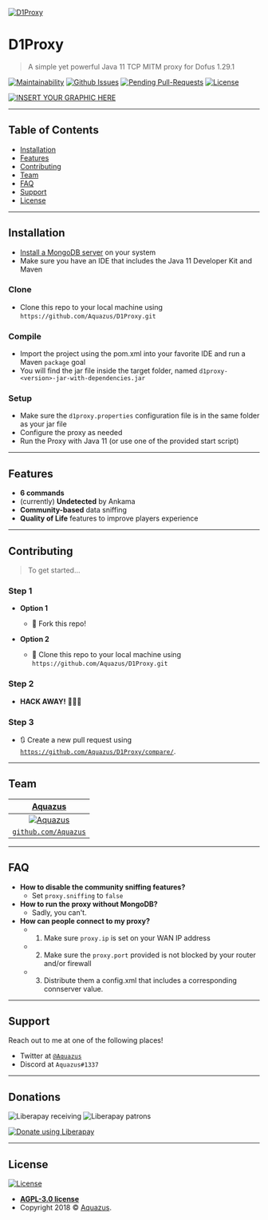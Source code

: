 <a href="https://github.com/Aquazus/D1Proxy"><img src="https://vgy.me/GGGxB2.png" title="D1Proxy" alt="D1Proxy"></a>

# D1Proxy

> A simple yet powerful Java 11 TCP MITM proxy for Dofus 1.29.1

[![Maintainability](https://api.codeclimate.com/v1/badges/f087b0e25f3628654f55/maintainability)](https://codeclimate.com/github/Aquazus/D1Proxy/maintainability) [![Github Issues](http://githubbadges.herokuapp.com/Aquazus/D1Proxy/issues.svg?style=flat-square)](https://github.com/Aquazus/D1Proxy/issues) [![Pending Pull-Requests](http://githubbadges.herokuapp.com/Aquazus/D1Proxy/pulls.svg?style=flat-square)](https://github.com/Aquazus/D1Proxy/pulls) [![License](https://img.shields.io/github/license/Aquazus/D1Proxy.svg?style=flat-square)](LICENSE)

[![INSERT YOUR GRAPHIC HERE](http://i.imgur.com/Msen5Cs.png)]()

---

## Table of Contents

- [Installation](#installation)
- [Features](#features)
- [Contributing](#contributing)
- [Team](#team)
- [FAQ](#faq)
- [Support](#support)
- [License](#license)

---

## Installation

- [Install a MongoDB server](https://docs.mongodb.com/manual/installation/) on your system
- Make sure you have an IDE that includes the Java 11 Developer Kit and Maven

### Clone

- Clone this repo to your local machine using `https://github.com/Aquazus/D1Proxy.git`

### Compile

- Import the project using the pom.xml into your favorite IDE and run a Maven `package` goal
- You will find the jar file inside the target folder, named `d1proxy-<version>-jar-with-dependencies.jar`

### Setup

- Make sure the `d1proxy.properties` configuration file is in the same folder as your jar file
- Configure the proxy as needed
- Run the Proxy with Java 11 (or use one of the provided start script)

---

## Features

- **6 commands**
- (currently) **Undetected** by Ankama
- **Community-based** data sniffing
- **Quality of Life** features to improve players experience

---

## Contributing

> To get started...

### Step 1

- **Option 1**
    - 🍴 Fork this repo!

- **Option 2**
    - 👯 Clone this repo to your local machine using `https://github.com/Aquazus/D1Proxy.git`

### Step 2

- **HACK AWAY!** 🔨🔨🔨

### Step 3

- 🔃 Create a new pull request using <a href="https://github.com/Aquazus/D1Proxy/compare/" target="_blank">`https://github.com/Aquazus/D1Proxy/compare/`</a>.

---

## Team

| <a href="https://github.com/Aquazus" target="_blank">**Aquazus**</a> |
| :---: |
| [![Aquazus](https://avatars1.githubusercontent.com/u/7611808?v=3&s=200)](https://github.com/Aquazus) |
| <a href="https://github.com/Aquazus" target="_blank">`github.com/Aquazus`</a> |
---

## FAQ

- **How to disable the community sniffing features?**
    - Set `proxy.sniffing` to `false`
- **How to run the proxy without MongoDB?**
    - Sadly, you can't.
- **How can people connect to my proxy?**
    - 1) Make sure `proxy.ip` is set on your WAN IP address
    - 2) Make sure the `proxy.port` provided is not blocked by your router and/or firewall
    - 3) Distribute them a config.xml that includes a corresponding connserver value.

---

## Support

Reach out to me at one of the following places!

- Twitter at <a href="http://twitter.com/Aquazus" target="_blank">`@Aquazus`</a>
- Discord at `Aquazus#1337`

---

## Donations

![Liberapay receiving](http://img.shields.io/liberapay/receives/Aquazus.svg?logo=liberapay) ![Liberapay patrons](http://img.shields.io/liberapay/patrons/Aquazus.svg?logo=liberapay)

[![Donate using Liberapay](https://liberapay.com/assets/widgets/donate.svg)](https://liberapay.com/Aquazus/)


---

## License

[![License](https://img.shields.io/github/license/Aquazus/D1Proxy.svg?style=flat-square)](LICENSE)

- **[AGPL-3.0 license](https://opensource.org/licenses/AGPL-3.0)**
- Copyright 2018 © <a href="http://github.com/Aquazus" target="_blank">Aquazus</a>.
